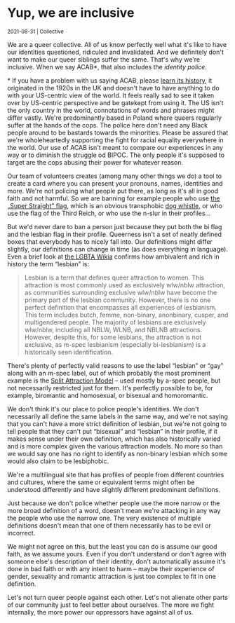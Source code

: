 # Yup, we are inclusive

<small>2021-08-31 | Collective</small>

We are a queer collective. All of us know perfectly well what it's like to have our identities
questioned, ridiculed and invalidated. And we definitely don't want to make our queer siblings suffer the same.
That's why we're inclusive. When we say ACAB*, that also includes the _identity police_.

<p class="small">
    * If you have a problem with us saying ACAB,
    please <a href="https://en.wikipedia.org/wiki/ACAB" target="_blank" rel="noopener">learn its history</a>,
    it originated in the 1920s in the UK and doesn't have to have anything to do with your US-centric view of the world.
    It feels really sad to see it taken over by US-centric perspective and be gatekept from using it.
    The US isn't the only country in the world, connotations of words and phrases might differ vastly.
    We're predominantly based in Poland where queers regularly suffer at the hands of the cops.
    The police here don't need any Black people around to be bastards towards the minorities.
    Please be assured that we're wholeheartedly supporting the fight for racial equality everywhere in the world.
    Our use of ACAB isn't meant to compare our experiences in any way or to diminish the struggle od BIPOC.
    The only people it's supposed to target are the cops abusing their power for whatever reason.
</p>

Our team of volunteers creates (among many other things we do) a tool to create a card where you can present
your pronouns, names, identities and more.
We're not policing what people put there, as long as it's all in good faith and not harmful.
So we are banning for example people who use [the „Super Straight” flag](https://lgbta.wikia.org/wiki/Super_Straight),
which is an obvious transphobic [dog whistle](https://www.urbandictionary.com/define.php?term=dog%20whistle),
or who use the flag of the Third Reich, or who use the n-slur in their profiles…

But we'd never dare to ban a person just because they put both the bi flag and the lesbian flag in their profile.
Queerness isn't a set of neatly defined boxes that everybody has to nicely fall into.
Our definitions might differ slightly, our definitions can change in time (as does everything in language).
Even a brief look at [the LGBTA Wikia](https://lgbta.wikia.org/wiki/Lesbian) confirms
how ambivalent and rich in history the term “lesbian” is:  

> Lesbian is a term that defines queer attraction to women.
> This attraction is most commonly used as exclusively wlw/nblw attraction,
> as communities surrounding exclusive wlw/nblw have become the primary part of the lesbian community.
> However, there is no one perfect definition that encompasses all experiences of lesbianism.
> This term includes butch, femme, non-binary, anonbinary, cusper, and multigendered people.
> The majority of lesbians are exclusively wlw/nblw, including all NBLW, WLNB, and NBLNB attractions.
> However, despite this, for some lesbians, the attraction is not exclusive,
> as m-spec lesbianism (especially bi-lesbianism) is a historically seen identification.

There's plenty of perfectly valid reasons to use the label “lesbian” or “gay” along with an m-spec label,
out of which probably the most prominent example is the
[Split Attraction Model](https://lgbta.wikia.org/wiki/Split_Attraction_Model_(SAM))
– used mostly by a-spec people, but not necessarily restricted just for them.
It's perfectly possible to be, for example, biromantic and homosexual, or bisexual and homoromantic.

We don't think it's our place to police people's identities.
We don't necessarily all define the same labels in the same way,
and we're not saying that you can't have a more strict definition of lesbian,
but we're not going to tell people that they can't put “bisexual” and “lesbian” in their profile,
if it makes sense under their own definition,
which has also historically varied and is more complex given the various attraction models.
No more so than we would say one has no right to identify as non-binary lesbian
which some would also claim to be lesbiphobic.

We're a multilingual site that has profiles of people from different countries and cultures,
where the same or equivalent terms might often be understood differently
and have slightly different predominant definitions.

Just because we don't police whether people use the more narrow or the more broad definition of a word,
doesn't mean we're attacking in any way the people who use the narrow one.
The very existence of multiple definitions doesn't mean that one of them necessarily has to be evil or incorrect.

We might not agree on this, but the least you can do is assume our good faith, as we assume yours.
Even if you don't understand or don't agree with someone else's description of their identity,
don't automatically assume it's done in bad faith or with any intent to harm –
maybe their experience of gender, sexuality and romantic attraction is just too complex to fit in one definition.

Let's not turn queer people against each other.
Let's not alienate other parts of our community just to feel better about ourselves.
The more we fight internally, the more power our oppressors have against all of us.
